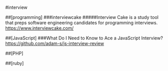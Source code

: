 #interview


##[programming]
###interviewcake
#####Interview Cake is a study tool that preps software engineering candidates for programming interviews.
https://www.interviewcake.com/

##[JavaScript]
###What Do I Need to Know to Ace a JavaScript Interview?
https://github.com/adam-s/js-interview-review






##[PHP]




##[ruby]
